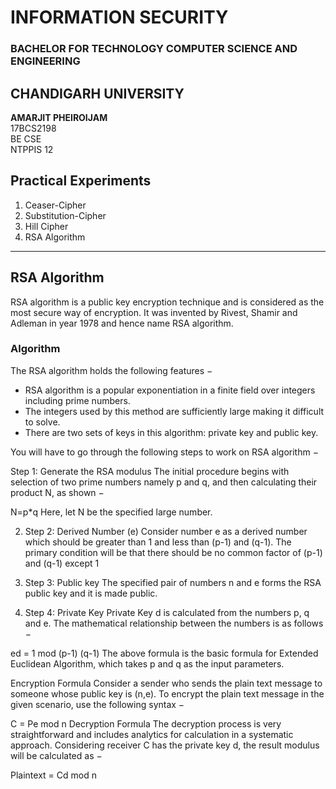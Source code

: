 # INFORMATION SECURITY
### BACHELOR FOR TECHNOLOGY COMPUTER SCIENCE AND ENGINEERING
## CHANDIGARH UNIVERSITY


<b>AMARJIT PHEIROIJAM </b><br />
17BCS2198 <br/>
BE CSE <br />
NTPPIS 12 <br />

## Practical Experiments
1. Ceaser-Cipher
2. Substitution-Cipher
3. Hill Cipher
4. RSA Algorithm

---------------------------------------------------------------------------------------------------------
## RSA Algorithm
RSA algorithm is a public key encryption technique and is considered as the most secure way of encryption.
It was invented by Rivest, Shamir and Adleman in year 1978 and hence name RSA algorithm.

### Algorithm
The RSA algorithm holds the following features −
* RSA algorithm is a popular exponentiation in a finite field over integers including prime numbers.
* The integers used by this method are sufficiently large making it difficult to solve.
* There are two sets of keys in this algorithm: private key and public key.

You will have to go through the following steps to work on RSA algorithm −

Step 1: Generate the RSA modulus
The initial procedure begins with selection of two prime numbers namely p and q, and then calculating their product N, as shown −

N=p*q
Here, let N be the specified large number.

2. Step 2: Derived Number (e)
Consider number e as a derived number which should be greater than 1 and less than (p-1) and (q-1). The primary condition will be that there should be no common factor of (p-1) and (q-1) except 1

3. Step 3: Public key
The specified pair of numbers n and e forms the RSA public key and it is made public.

4. Step 4: Private Key
Private Key d is calculated from the numbers p, q and e. The mathematical relationship between the numbers is as follows −

ed = 1 mod (p-1) (q-1)
The above formula is the basic formula for Extended Euclidean Algorithm, which takes p and q as the input parameters.

Encryption Formula
Consider a sender who sends the plain text message to someone whose public key is (n,e). To encrypt the plain text message in the given scenario, use the following syntax −

C = Pe mod n
Decryption Formula
The decryption process is very straightforward and includes analytics for calculation in a systematic approach. Considering receiver C has the private key d, the result modulus will be calculated as −

Plaintext = Cd mod n
